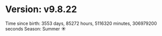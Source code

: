 # Version: v9.8.22
Time since birth: 3553 days, 85272 hours, 5116320 minutes, 306979200 seconds
Season: Summer ☀️
